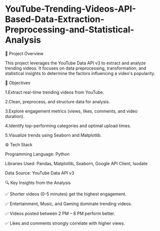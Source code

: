 # YouTube-Trending-Videos-API-Based-Data-Extraction-Preprocessing-and-Statistical-Analysis

📌 Project Overview

This project leverages the YouTube Data API v3 to extract and analyze trending videos. It focuses on data preprocessing, transformation, and statistical insights to determine the factors influencing a video's popularity.

🚀 Objectives

1.Extract real-time trending videos from YouTube.

2.Clean, preprocess, and structure data for analysis.

3.Explore engagement metrics (views, likes, comments, and video duration).

4.Identify top-performing categories and optimal upload times.

5.Visualize trends using Seaborn and Matplotlib.

⚙️ Tech Stack

Programming Language: Python

Libraries Used: Pandas, Matplotlib, Seaborn, Google API Client, Isodate

Data Source: YouTube Data API v3

🔍 Key Insights from the Analysis


✅ Shorter videos (0-5 minutes) get the highest engagement.

✅ Entertainment, Music, and Gaming dominate trending videos.

✅ Videos posted between 2 PM – 8 PM perform better.

✅ Likes and comments strongly correlate with higher views.
